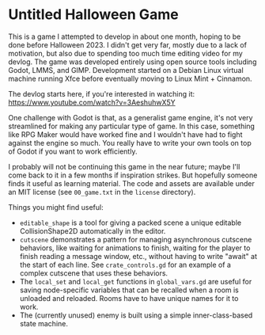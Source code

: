 # Untitled Halloween Game

This is a game I attempted to develop in about one month, hoping to be done before Halloween 2023. I didn't get very far, mostly due to a lack of motivation, but also due to spending too much time editing video for my devlog. The game was developed entirely using open source tools including Godot, LMMS, and GIMP. Development started on a Debian Linux virtual machine running Xfce before eventually moving to Linux Mint + Cinnamon.

The devlog starts here, if you're interested in watching it: https://www.youtube.com/watch?v=3AeshuhwX5Y

One challenge with Godot is that, as a generalist game engine, it's not very streamlined for making any particular type of game. In this case, something like RPG Maker would have worked fine and I wouldn't have had to fight against the engine so much. You really have to write your own tools on top of Godot if you want to work efficiently.

I probably will not be continuing this game in the near future; maybe I'll come back to it in a few months if inspiration strikes. But hopefully someone finds it useful as learning material. The code and assets are available under an MIT license (see `00_game.txt` in the `license` directory).

Things you might find useful:

- `editable_shape` is a tool for giving a packed scene a unique editable CollisionShape2D automatically in the editor.
- `cutscene` demonstrates a pattern for managing asynchronous cutscene behaviors, like waiting for animations to finish, waiting for the player to finish reading a message window, etc., without having to write "await" at the start of each line. See `crate_controls.gd` for an example of a complex cutscene that uses these behaviors.
- The `local_set` and `local_get` functions in `global_vars.gd` are useful for saving node-specific variables that can be recalled when a room is unloaded and reloaded. Rooms have to have unique names for it to work.
- The (currently unused) enemy is built using a simple inner-class-based state machine.
